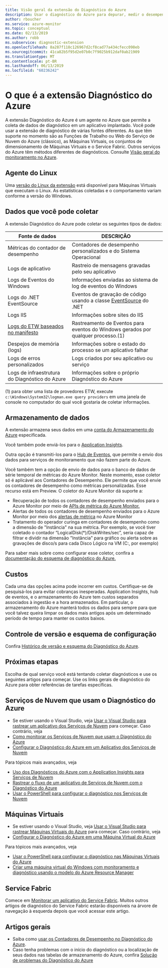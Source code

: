 ```yaml
---
title: Visão geral da extensão do Diagnóstico do Azure
description: Usar o diagnóstico do Azure para depurar, medir o desempenho, monitorar e analisar o tráfego em serviços de nuvem, em máquinas virtuais e no Service Fabric
author: rboucher
ms.service: azure-monitor
ms.topic: conceptual
ms.date: 02/13/2019
ms.author: robb
ms.subservice: diagnostic-extension
ms.openlocfilehash: 8a287f118c126967d2cf8cad77a434cfecc098eb
ms.sourcegitcommit: 41ca82b5f95d2e07b0c7f9025b912daf0ab21909
ms.translationtype: MT
ms.contentlocale: pt-BR
ms.lasthandoff: 06/13/2019
ms.locfileid: "60236242"
---
```

# <a name="what-is-azure-diagnostics-extension"></a>O que é a extensão Diagnóstico do Azure
A extensão Diagnóstico do Azure é um agente no Azure que permite a coleta de dados de diagnóstico em um aplicativo implantado. Você pode usar a extensão de diagnóstico de várias fontes diferentes. As que têm suporte no momento são as Funções de Trabalho ou Web do Serviço de Nuvem do Azure (clássico), as Máquinas Virtuais, os conjuntos de dimensionamento de Máquinas Virtuais e o Service Fabric. Outros serviços do Azure têm métodos diferentes de diagnósticos. Consulte [Visão geral do monitoramento no Azure](../../azure-monitor/overview.md).

## <a name="linux-agent"></a>Agente do Linux
Uma [versão do Linux da extensão](../../virtual-machines/extensions/diagnostics-linux.md) está disponível para Máquinas Virtuais que executam o Linux. As estatísticas coletadas e o comportamento variam conforme a versão do Windows.

## <a name="data-you-can-collect"></a>Dados que você pode coletar
A extensão Diagnóstico do Azure pode coletar os seguintes tipos de dados:

| Fonte de dados | DESCRIÇÃO |
| --- | --- |
| Métricas do contador de desempenho |Contadores de desempenho personalizados e do Sistema Operacional |
| Logs de aplicativo |Rastreio de mensagens gravadas pelo seu aplicativo |
| Logs de Eventos do Windows |Informações enviadas ao sistema de log de eventos do Windows |
| Logs do .NET EventSource |Eventos de gravação de código usando a classe [EventSource](https://msdn.microsoft.com/library/system.diagnostics.tracing.eventsource.aspx) do .NET |
| Logs IIS |Informações sobre sites do IIS |
| [Logs do ETW baseados no manifesto](https://docs.microsoft.com/windows/desktop/etw/about-event-tracing) |Rastreamento de Eventos para eventos do Windows gerados por qualquer processo.(1) |
| Despejos de memória (logs) |Informações sobre o estado do processo se um aplicativo falhar |
| Logs de erros personalizados |Logs criados por seu aplicativo ou serviço |
| Logs de infraestrutura do Diagnóstico do Azure |Informações sobre o próprio Diagnóstico do Azure |

(1) para obter uma lista de provedores ETW, execute `c:\Windows\System32\logman.exe query providers` em uma janela de console no computador do qual você gostaria de coletar informações.

## <a name="data-storage"></a>Armazenamento de dados
A extensão armazena seus dados em uma [conta do Armazenamento do Azure](diagnostics-extension-to-storage.md) especificada.

Você também pode enviá-los para o [Application Insights](../../azure-monitor/app/cloudservices.md). 

Outra opção é transmiti-los para o [Hub de Eventos](../../event-hubs/event-hubs-about.md), que permite o envio dos dados para serviços de monitoramento que não fazem parte do Azure.

Você também tem a opção de envio de dados para o banco de dados de série temporal de métricas do Azure Monitor. Neste momento, esse coletor só é aplicável aos Contadores de Desempenho. Ele permite que você envie os contadores de desempenho como métricas personalizadas. Esse recurso está em Preview. O coletor do Azure Monitor dá suporte a:
* Recuperação de todos os contadores de desempenho enviados para o Azure Monitor por meio de [APIs de métrica do Azure Monitor.](https://docs.microsoft.com/rest/api/monitor/)
* Alertas de todos os contadores de desempenho enviados para o Azure Monitor por meio dos [alertas de métrica](../../azure-monitor/platform/alerts-overview.md) no Azure Monitor
* Tratamento do operador curinga em contadores de desempenho como a dimensão de "Instância" na sua métrica.  Por exemplo, se você tiver coletado o contador “LogicalDisk(\*)/DiskWrites/sec”, seria capaz de filtrar e dividir na dimensão "Instância" para gráfico ou alerta sobre as gravações de disco/s para cada Disco Lógico na VM (C:, por exemplo)

Para saber mais sobre como configurar esse coletor, confira a [documentação do esquema de diagnóstico do Azure.](diagnostics-extension-schema-1dot3.md)

## <a name="costs"></a>Custos
Cada uma das opções acima pode incorrer em custos. Certifique-se de pesquisá-los para evitar cobranças inesperadas.  Application Insights, hub de eventos, e o armazenamento do Azure tem custos separados associados à ingestão e a hora armazenados. Em particular, o armazenamento do Azure manterá todos os dados para sempre para que você talvez queira limpar os dados mais antigos após um determinado período de tempo para manter os custos baixos.    

## <a name="versioning-and-configuration-schema"></a>Controle de versão e esquema de configuração
Confira [Histórico de versão e esquema do Diagnóstico do Azure](diagnostics-extension-schema.md).


## <a name="next-steps"></a>Próximas etapas
Escolha de qual serviço você está tentando coletar diagnósticos e use os seguintes artigos para começar. Use os links gerais de diagnóstico do Azure para obter referências de tarefas específicas.

## <a name="cloud-services-using-azure-diagnostics"></a>Serviços de Nuvem que usam o Diagnóstico do Azure
* Se estiver usando o Visual Studio, veja [Usar o Visual Studio para rastrear um aplicativo dos Serviços de Nuvem](/visualstudio/azure/vs-azure-tools-debug-cloud-services-virtual-machines) para começar. Caso contrário, veja
* [Como monitorar os Serviços de Nuvem que usam o Diagnóstico do Azure](../../cloud-services/cloud-services-how-to-monitor.md)
* [Configurar o Diagnóstico do Azure em um Aplicativo dos Serviços de Nuvem](../../cloud-services/cloud-services-dotnet-diagnostics.md)

Para tópicos mais avançados, veja

* [Uso dos Diagnósticos do Azure com o Application Insights para Serviços de Nuvem](../../azure-monitor/app/cloudservices.md)
* [Rastrear o fluxo de um aplicativo de Serviços de Nuvem com o Diagnóstico do Azure](../../cloud-services/cloud-services-dotnet-diagnostics-trace-flow.md)
* [Usar o PowerShell para configurar o diagnóstico nos Serviços de Nuvem](../../virtual-machines/extensions/diagnostics-windows.md?toc=%2fazure%2fvirtual-machines%2fwindows%2ftoc.json)

## <a name="virtual-machines"></a>Máquinas Virtuais
* Se estiver usando o Visual Studio, veja [Usar o Visual Studio para rastrear Máquinas Virtuais do Azure](/visualstudio/azure/vs-azure-tools-debug-cloud-services-virtual-machines) para começar. Caso contrário, veja
* [Configurar o Diagnóstico do Azure em uma Máquina Virtual do Azure](/azure/vs-azure-tools-diagnostics-for-cloud-services-and-virtual-machines)

Para tópicos mais avançados, veja

* [Usar o PowerShell para configurar o diagnóstico nas Máquinas Virtuais do Azure](../../virtual-machines/extensions/diagnostics-windows.md?toc=%2fazure%2fvirtual-machines%2fwindows%2ftoc.json)
* [Criar uma máquina virtual do Windows com monitoramento e diagnóstico usando o modelo do Azure Resource Manager](../../virtual-machines/extensions/diagnostics-template.md?toc=%2fazure%2fvirtual-machines%2fwindows%2ftoc.json)

## <a name="service-fabric"></a>Service Fabric
Comece em [Monitorar um aplicativo do Service Fabric](../../service-fabric/service-fabric-diagnostics-how-to-monitor-and-diagnose-services-locally.md). Muitos outros artigos de diagnóstico do Service Fabric estarão disponíveis na árvore de navegação à esquerda depois que você acessar este artigo.

## <a name="general-articles"></a>Artigos gerais
* Saiba como [usar os Contadores de Desempenho no Diagnóstico do Azure](../../cloud-services/diagnostics-performance-counters.md).
* Caso tenha problemas com o início do diagnóstico ou a localização de seus dados nas tabelas de armazenamento do Azure, confira [Solução de problemas do Diagnóstico do Azure](diagnostics-extension-troubleshooting.md)


